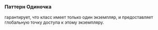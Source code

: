 ### Паттерн Одиночка
гарантирует, что класс имеет только один экземпляр, и предоставляет 
глобальную точку доступа к этому экземпляру.